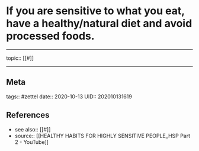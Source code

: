 # If you are sensitive to what you eat, have a healthy/natural diet and avoid processed foods.

---

topic:: [[#]]

---
## Meta
tags:: #zettel
date:: 2020-10-13
UID:: 202010131619
## References
- see also:: [[#]]
- source:: [[HEALTHY HABITS FOR HIGHLY SENSITIVE PEOPLE_HSP Part 2 - YouTube]]